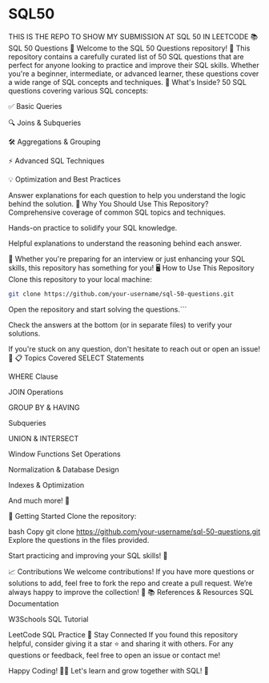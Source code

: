 # SQL50
THIS IS THE REPO TO SHOW MY SUBMISSION AT SQL 50 IN LEETCODE
📚 SQL 50 Questions 🚀
Welcome to the SQL 50 Questions repository! 🎉 This repository contains a carefully curated list of 50 SQL questions that are perfect for anyone looking to practice and improve their SQL skills. Whether you're a beginner, intermediate, or advanced learner, these questions cover a wide range of SQL concepts and techniques.
📌 What's Inside?
50 SQL questions covering various SQL concepts:

✅ Basic Queries

🔍 Joins & Subqueries

🛠 Aggregations & Grouping

⚡️ Advanced SQL Techniques

💡 Optimization and Best Practices

Answer explanations for each question to help you understand the logic behind the solution.
📝 Why You Should Use This Repository?
Comprehensive coverage of common SQL topics and techniques.

Hands-on practice to solidify your SQL knowledge.

Helpful explanations to understand the reasoning behind each answer.

🌱 Whether you're preparing for an interview or just enhancing your SQL skills, this repository has something for you!
🖥 How to Use This Repository
Clone this repository to your local machine:

```bash
git clone https://github.com/your-username/sql-50-questions.git
```
Open the repository and start solving the questions.```

Check the answers at the bottom (or in separate files) to verify your solutions.

If you're stuck on any question, don't hesitate to reach out or open an issue! 🤝
📋 Topics Covered
SELECT Statements

WHERE Clause

JOIN Operations

GROUP BY & HAVING

Subqueries

UNION & INTERSECT

Window Functions
Set Operations

Normalization & Database Design

Indexes & Optimization

And much more! 🌟

🚀 Getting Started
Clone the repository:

bash
Copy
git clone https://github.com/your-username/sql-50-questions.git
Explore the questions in the files provided.

Start practicing and improving your SQL skills! 💪

📈 Contributions
We welcome contributions! If you have more questions or solutions to add, feel free to fork the repo and create a pull request. We’re always happy to improve the collection! 🌱
📚 References & Resources
SQL Documentation

W3Schools SQL Tutorial

LeetCode SQL Practice
📢 Stay Connected
If you found this repository helpful, consider giving it a star ⭐ and sharing it with others. For any questions or feedback, feel free to open an issue or contact me!

Happy Coding! 🎉🚀
Let's learn and grow together with SQL! 🌱
